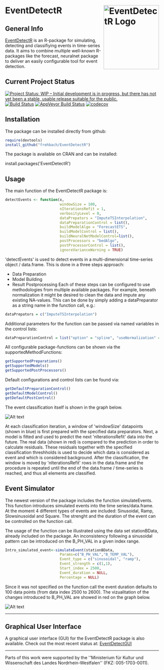 # EventDetectR <img src="man/figures/eventdetectr-logo.png" align="right" width="181" height="209" alt="EventDetectR Logo" />
## General Info
[EventDetectR](https://frehbach.github.io/EventDetectR/) is an R-package for simulating, detecting and classifiying events in time-series data.
It aims to combine multiple well-known R-packages like the forecast, neuralnet package to deliver an easily configurable tool for event detection.

## Current Project Status
<a href="http://www.repostatus.org/#wip"><img src="http://www.repostatus.org/badges/latest/wip.svg" alt="Project Status: WIP – Initial development is in progress, but there has not yet been a stable, usable release suitable for the public." /></a>
[![Build Status](https://travis-ci.org/frehbach/EventDetectR.svg?branch=master)](https://travis-ci.org/frehbach/EventDetectR)
[![AppVeyor Build Status](https://ci.appveyor.com/api/projects/status/github/frehbach/EventDetectR?branch=master&svg=true)](https://ci.appveyor.com/project/frehbach/EventDetectR)
[![codecov](https://codecov.io/gh/frehbach/EventDetectR/branch/master/graph/badge.svg)](https://codecov.io/gh/frehbach/EventDetectR)

## Installation
The package can be installed directly from github:

```R
require(devtools)
install_github("frehbach/EventDetectR")
```

The package is available on CRAN and can be installed:

install.packages('EventDetectR')

## Usage
The main function of the EventDetectR package is:

```R
detectEvents <- function(x,
                         windowSize = 100,
                         nIterationsRefit = 1,
                         verbosityLevel = 0,
                         dataPrepators = "ImputeTSInterpolation",
                         dataPreparationControl = list(),
                         buildModelAlgo = "ForecastETS",
                         buildModelControl = list(),
                         buildNeuralNetModelControl=list(),
                         postProcessors = "bedAlgo",
                         postProcessorControl = list(),
                         ignoreVarianceWarning = TRUE)
```

'detectEvents' is used to detect events in a multi-dimensional time-series object / data.frame. 
This is done in a three steps approach:
  - Data Preparation
  - Model Building
  - Result Postprocessing
Each of these steps can be configured to use methodologies from multiple available packages.
For example, beneath normalization it might be desired to clean the data and impute any existing NA-values.
This can be done by simply adding a dataPreparator as a string name in the function call, e.g.:

```R
dataPrepators = c("ImputeTSInterpolation")
```

Additional parameters for the function can be passed via named variables in the control lists:
```R
dataPreparationControl = list("option" = "spline", "useNormalization" = FALSE)
```

All configurable package-functions can be shown via the supportedMethodFunctions:
```R
getSupportedPreparations()
getSupportedModels()
getSupportedPostProcessors()
```

Default configurations and control lists can be found via:
```R
getDefaultPreparationControl()
getDefaultModelControl()
getDefaultPostControl()
```

The event classification itself is shown in the graph below. 

![Alt text](doc/Ver2_windowimage.png?raw=true "detectEvents.R")

At each classification iteration, a window of 'windowSize' datapoints (shown in blue) is first prepared with the specified data preparators. Next, a model is fitted and used to predict the next 'nIterationsRefit' data into the future. The real data (shown in red) is compared to the prediction in order to calculate residuals. These residuals together with the specified classification threshholds is used to decide which data is considered as event and which is considered background. After the classification, the window is moved by 'nIterationsRefit' rows in the data.frame and the procedure is repeated until the end of the data.frame / time-series is reached, and thus all elements are classified.

## Event Simulator

The newest version of the package includes the function simulateEvents. This function introduces simulated events into the time series/data.frame. At the moment 4 different types of events are included: Sinusoidal, Ramp, Slowsinusoidal and Square. The strenght and the duration of the event can be controlled on the function call.

The usage of the function can be illustrated using the data set stationBData, already included on the package. An inconsistency following a sinusoidal pattern can be introduced on the B_PH_VAL in a given index range.  

```R
Intro_simulated_event<-simulateEvent(stationBData,
                         Params=c("B_PH_VAL","B_TEMP_VAL"),
                         Event_type = c("sinusoidal", "ramp"),
                         Event_strength = c(1,1),
                         Start_index = 2500,
                         Event_duration = NULL,
                         Percentage = NULL)
```
Since it was not specified on the function call the event duration defaults to 100 data points (from data index 2500 to 2600). The vizualitation of the changes introduced to B_PH_VAL are showed in red on the graph below.

![Alt text](doc/simulated_event.png?raw=true "Title")                        

-------------

## Graphical User Interface
A graphical user interface (GUI) for the EventDetectR package is also available. 
Check out the most recent status at: [EventDetectGUI](https://github.com/frehbach/EventDetectGUI)

-------------

Parts of this work were supported by the ''Ministerium für Kultur und Wissenschaft des Landes Nordrhein-Westfalen'' (FKZ: 005-1703-0011).

